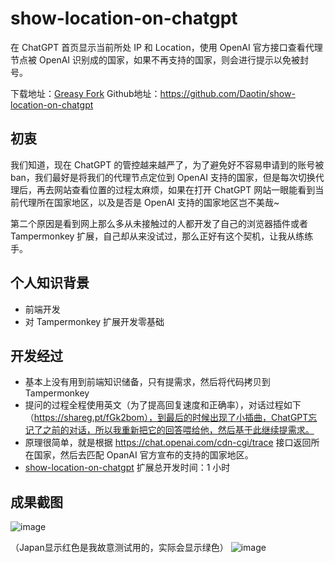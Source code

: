 # show-location-on-chatgpt

在 ChatGPT 首页显示当前所处 IP 和 Location，使用 OpenAI 官方接口查看代理节点被 OpenAI 识别成的国家，如果不再支持的国家，则会进行提示以免被封号。

下载地址：[Greasy Fork](https://greasyfork.org/zh-CN/scripts/464744-show-location-on-chatgpt)
Github地址：https://github.com/Daotin/show-location-on-chatgpt

## 初衷

我们知道，现在 ChatGPT 的管控越来越严了，为了避免好不容易申请到的账号被 ban，我们最好是将我们的代理节点定位到 OpenAI 支持的国家，但是每次切换代理后，再去网站查看位置的过程太麻烦，如果在打开 ChatGPT 网站一眼能看到当前代理所在国家地区，以及是否是 OpenAI 支持的国家地区岂不美哉~

第二个原因是看到网上那么多从未接触过的人都开发了自己的浏览器插件或者 Tampermonkey 扩展，自己却从来没试过，那么正好有这个契机，让我从练练手。

## 个人知识背景

- 前端开发
- 对 Tampermonkey 扩展开发零基础

## 开发经过

- 基本上没有用到前端知识储备，只有提需求，然后将代码拷贝到 Tampermonkey
- 提问的过程全程使用英文（为了提高回复速度和正确率），对话过程如下（https://shareg.pt/fGk2bom），到最后的时候出现了小插曲，ChatGPT忘记了之前的对话，所以我重新把它的回答喂给他，然后基于此继续提需求。
- 原理很简单，就是根据 https://chat.openai.com/cdn-cgi/trace 接口返回所在国家，然后去匹配 OpanAI 官方宣布的支持的国家地区。
- [show-location-on-chatgpt](https://greasyfork.org/zh-CN/scripts/464744-show-location-on-chatgpt) 扩展总开发时间：1 小时

## 成果截图

![image](https://user-images.githubusercontent.com/23518990/233934605-484c2613-df84-464d-a62d-bc66f710c6e2.png)

（Japan显示红色是我故意测试用的，实际会显示绿色）
![image](https://user-images.githubusercontent.com/23518990/233934890-113ad476-d3b1-4d3c-bc8f-0f90d95c7949.png)

